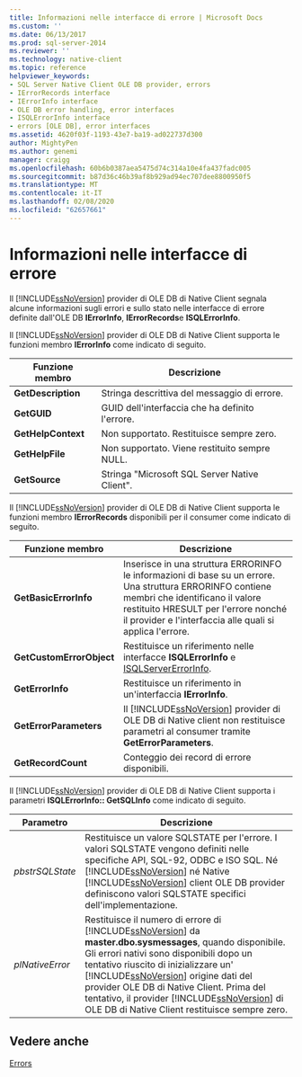 ```yaml
---
title: Informazioni nelle interfacce di errore | Microsoft Docs
ms.custom: ''
ms.date: 06/13/2017
ms.prod: sql-server-2014
ms.reviewer: ''
ms.technology: native-client
ms.topic: reference
helpviewer_keywords:
- SQL Server Native Client OLE DB provider, errors
- IErrorRecords interface
- IErrorInfo interface
- OLE DB error handling, error interfaces
- ISQLErrorInfo interface
- errors [OLE DB], error interfaces
ms.assetid: 4620f03f-1193-43e7-ba19-ad022737d300
author: MightyPen
ms.author: genemi
manager: craigg
ms.openlocfilehash: 60b6b0387aea5475d74c314a10e4fa437fadc005
ms.sourcegitcommit: b87d36c46b39af8b929ad94ec707dee8800950f5
ms.translationtype: MT
ms.contentlocale: it-IT
ms.lasthandoff: 02/08/2020
ms.locfileid: "62657661"
---
```

# <a name="information-in-error-interfaces"></a>Informazioni nelle interfacce di errore
  Il [!INCLUDE[ssNoVersion](../../includes/ssnoversion-md.md)] provider di OLE DB di Native Client segnala alcune informazioni sugli errori e sullo stato nelle interfacce di errore definite dall'OLE DB **IErrorInfo**, **IErrorRecords**e **ISQLErrorInfo**.  
  
 Il [!INCLUDE[ssNoVersion](../../includes/ssnoversion-md.md)] provider di OLE DB di Native Client supporta le funzioni membro **IErrorInfo** come indicato di seguito.  
  
|Funzione membro|Descrizione|  
|---------------------|-----------------|  
|**GetDescription**|Stringa descrittiva del messaggio di errore.|  
|**GetGUID**|GUID dell'interfaccia che ha definito l'errore.|  
|**GetHelpContext**|Non supportato. Restituisce sempre zero.|  
|**GetHelpFile**|Non supportato. Viene restituito sempre NULL.|  
|**GetSource**|Stringa "Microsoft SQL Server Native Client".|  
  
 Il [!INCLUDE[ssNoVersion](../../includes/ssnoversion-md.md)] provider di OLE DB di Native Client supporta le funzioni membro **IErrorRecords** disponibili per il consumer come indicato di seguito.  
  
|Funzione membro|Descrizione|  
|---------------------|-----------------|  
|**GetBasicErrorInfo**|Inserisce in una struttura ERRORINFO le informazioni di base su un errore. Una struttura ERRORINFO contiene membri che identificano il valore restituito HRESULT per l'errore nonché il provider e l'interfaccia alle quali si applica l'errore.|  
|**GetCustomErrorObject**|Restituisce un riferimento nelle interfacce **ISQLErrorInfo** e [ISQLServerErrorInfo](../../database-engine/dev-guide/isqlservererrorinfo-ole-db.md).|  
|**GetErrorInfo**|Restituisce un riferimento in un'interfaccia **IErrorInfo**.|  
|**GetErrorParameters**|Il [!INCLUDE[ssNoVersion](../../includes/ssnoversion-md.md)] provider di OLE DB di Native client non restituisce parametri al consumer tramite **GetErrorParameters**.|  
|**GetRecordCount**|Conteggio dei record di errore disponibili.|  
  
 Il [!INCLUDE[ssNoVersion](../../includes/ssnoversion-md.md)] provider di OLE DB di Native Client supporta i parametri **ISQLErrorInfo:: GetSQLInfo** come indicato di seguito.  
  
|Parametro|Descrizione|  
|---------------|-----------------|  
|*pbstrSQLState*|Restituisce un valore SQLSTATE per l'errore. I valori SQLSTATE vengono definiti nelle specifiche API, SQL-92, ODBC e ISO SQL. Né [!INCLUDE[ssNoVersion](../../includes/ssnoversion-md.md)] né Native [!INCLUDE[ssNoVersion](../../includes/ssnoversion-md.md)] client OLE DB provider definiscono valori SQLSTATE specifici dell'implementazione.|  
|*plNativeError*|Restituisce il numero di errore di [!INCLUDE[ssNoVersion](../../includes/ssnoversion-md.md)] da **master.dbo.sysmessages**, quando disponibile. Gli errori nativi sono disponibili dopo un tentativo riuscito di inizializzare un' [!INCLUDE[ssNoVersion](../../includes/ssnoversion-md.md)] origine dati del provider OLE DB di Native Client. Prima del tentativo, il provider [!INCLUDE[ssNoVersion](../../includes/ssnoversion-md.md)] di OLE DB di Native Client restituisce sempre zero.|  
  
## <a name="see-also"></a>Vedere anche  
 [Errors](errors.md)  
  
  
